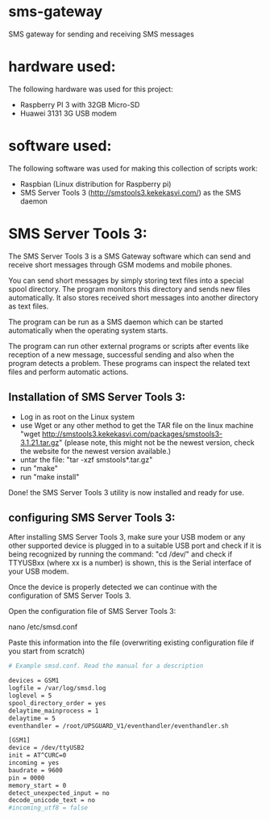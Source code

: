 # sms-gateway
SMS gateway for sending and receiving SMS messages

# hardware used:

The following hardware was used for this project:

- Raspberry PI 3 with 32GB Micro-SD
- Huawei 3131 3G USB modem

# software used:

The following software was used for making this collection of scripts work:

- Raspbian (Linux distribution for Raspberry pi)
- SMS Server Tools 3 (http://smstools3.kekekasvi.com/) as the SMS daemon

# SMS Server Tools 3:

The SMS Server Tools 3 is a SMS Gateway software which can send and receive short messages through GSM modems and mobile phones.

You can send short messages by simply storing text files into a special spool directory. The program monitors this directory and sends new files automatically. It also stores received short messages into another directory as text files.

The program can be run as a SMS daemon which can be started automatically when the operating system starts.

The program can run other external programs or scripts after events like reception of a new message, successful sending and also when the program detects a problem. These programs can inspect the related text files and perform automatic actions.

## Installation of SMS Server Tools 3:

- Log in as root on the Linux system
- use Wget or any other method to get the TAR file on the linux machine "wget http://smstools3.kekekasvi.com/packages/smstools3-3.1.21.tar.gz" (please note, this might not be the newest version, check the website for the newest version available.)
- untar the file: "tar -xzf smstools*.tar.gz"
- run "make"
- run "make install"

Done! the SMS Server Tools 3 utility is now installed and ready for use.

## configuring SMS Server Tools 3:

After installing SMS Server Tools 3, make sure your USB modem or any other supported device is plugged in to a suitable USB port and check if it is being recognized by running the command:
"cd /dev/" and check if TTYUSBxx (where xx is a number) is shown, this is the Serial interface of your USB modem.

Once the device is properly detected we can continue with the configuration of SMS Server Tools 3.

Open the configuration file of SMS Server Tools 3:

nano /etc/smsd.conf

Paste this information into the file (overwriting existing configuration file if you start from scratch)

```bash
# Example smsd.conf. Read the manual for a description

devices = GSM1
logfile = /var/log/smsd.log
loglevel = 5
spool_directory_order = yes
delaytime_mainprocess = 1
delaytime = 5
eventhandler = /root/UPSGUARD_V1/eventhandler/eventhandler.sh

[GSM1]
device = /dev/ttyUSB2
init = AT^CURC=0
incoming = yes
baudrate = 9600
pin = 0000
memory_start = 0
detect_unexpected_input = no
decode_unicode_text = no
#incoming_utf8 = false
```